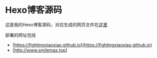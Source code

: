 # Hexo博客源码

这是我的Hexo博客源码，对应生成的网页文件在[这里](https://www.github.com/fightingxiaoxiao/fightingxiaoxiao.github.io)

部署的网址包括

* [https://fightingxiaoxiao.github.io](https://fightingxiaoxiao.github.io)
* [http://www.smilemax.top]
